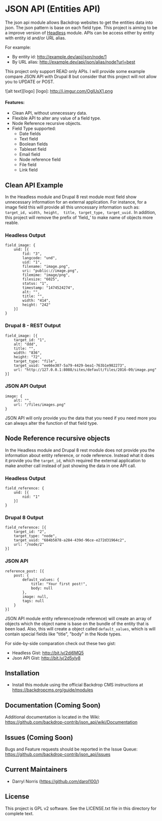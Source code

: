 JSON API (Entities API)
=======================

The json api module allows Backdrop websites to get the entities data into json.
The json pattern is base on each field type. This project is aiming to be a 
improve version of [Headless](https://github.com/backdrop-contrib/headless) 
module. APIs can be access either by entity with entity id and/or URL alias.

For example:
 - By entity id: http://example.dev/api/json/node/1
 - By URL alias: http://example.dev/api/json/alias/node?url=best

This project only support READ only APIs. I will provide some example compare 
JSON API with Drupal 8 but consider that this project will not allow you to
UPDATE or POST.

![alt text][logo]
[logo]: http://i.imgur.com/OglUsX1.png


#### Features: 
 - Clean API, without unnecessary data.
 - Flexible API to alter any value of a field type.
 - Node Reference recursive objects. 
 - Field Type supported: 
 	- Date fields
 	- Text field
 	- Boolean fields
 	- Tableset field
 	- Email field
 	- Node reference field
 	- File field
 	- Link field


Clean API Example
------------------
In the Headless module and Drupal 8 rest module most field show unnecessary
information for an external application. For instance, for a image field this
will provide all this unncessary information such as:
`target_id, width, height,  title, target_type, target_uuid.` In addition, this
project will remove the prefix of 'field_' to make name of objects more reable. 


### Headless Output
```
field_image: {
	und: [{
		fid: "3",
		langcode: "und",
		uid: "1",
		filename: "image.png",
		uri: "public://image.png",
		filemime: "image/png",
		filesize: "6025",
		status: "1",
		timestamp: "1474524274",
		alt: "",
		title: "",
		width: "414",
		height: "242"
	}]
}
```

### Drupal 8 - REST Output

```
field_image: [{
	target_id: "1",
	alt: "ddd",
	title: "",
	width: "836",
	height: "72",
	target_type: "file",
	target_uuid: "ee66e307-5a79-4429-bea1-763b1e982273",
	url: "http://127.0.0.1:8088/sites/default/files/2016-09/image.png"
}]
```

### JSON API Output

```
image: {
	alt: "",
	url: "/files/images.png"
}
```
JSON API will only provide you the data that you need if you need more you can 
always alter the function of that field type. 


Node Reference recursive objects 
---------------------------------
In the Headless module and Drupal 8 rest module does not provide you the
information about entity reference, or node reference. Instead what it does it 
provide you the `target_id`, which required the external application to make
another call instead of just showing the data in one API call. 


### Headless Output
```
field_reference: {
	und: [{
		nid: "1"
	}]
}
```
### Drupal 8 Output
```
field_reference: [{
	target_id: "2",
	target_type: "node",
	target_uuid: "684b5878-a284-439d-96ce-e272d31964c2",
	url: "/node/2"
}]
```
### JSON API
```
reference_post: [{
	post: {
		default_values: {
			title: "Your first post!",
			body: null
		},
		image: null,
		tags: null
	}
}]
```

JSON API module entity reference(node reference) will create an array of objects
which the object name is base on the bundle of the entity that is been load.
Also, this will create a object called `default_values`, which is will contain 
special fields like "title", "body" in the Node types.


For side-by-side comparation check out these two gist:
- Headless Gist: http://bit.ly/2dj6MQ5
- Json API Gist: http://bit.ly/2d5yly8


Installation
------------

- Install this module using the official Backdrop CMS instructions at
  https://backdropcms.org/guide/modules


Documentation (Coming Soon)
-------------

Additional documentation is located in the Wiki:
https://github.com/backdrop-contrib/json_api/wiki/Documentation

Issues (Coming Soon)
------

Bugs and Feature requests should be reported in the Issue Queue:
https://github.com/backdrop-contrib/json_api/issues

Current Maintainers
-------------------

- Darryl Norris (https://github.com/darol100/)

License
-------

This project is GPL v2 software. See the LICENSE.txt file in this directory for
complete text.

